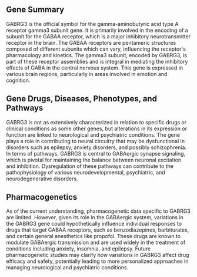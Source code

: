 ## Gene Summary
GABRG3 is the official symbol for the gamma-aminobutyric acid type A receptor gamma3 subunit gene. It is primarily involved in the encoding of a subunit for the GABAA receptor, which is a major inhibitory neurotransmitter receptor in the brain. The GABAA receptors are pentameric structures composed of different subunits which can vary, influencing the receptor's pharmacology and kinetics. The gamma3 subunit, encoded by GABRG3, is part of these receptor assemblies and is integral in mediating the inhibitory effects of GABA in the central nervous system. This gene is expressed in various brain regions, particularly in areas involved in emotion and cognition.

## Gene Drugs, Diseases, Phenotypes, and Pathways
GABRG3 is not as extensively characterized in relation to specific drugs or clinical conditions as some other genes, but alterations in its expression or function are linked to neurological and psychiatric conditions. The gene plays a role in contributing to neural circuitry that may be dysfunctional in disorders such as epilepsy, anxiety disorders, and possibly schizophrenia. In terms of pathways, GABRG3 is central to GABAergic synapse signaling, which is pivotal for maintaining the balance between neuronal excitation and inhibition. Dysregulation of these pathways can contribute to the pathophysiology of various neurodevelopmental, psychiatric, and neurodegenerative disorders.

## Pharmacogenetics
As of the current understanding, pharmacogenetic data specific to GABRG3 are limited. However, given its role in the GABAergic system, variations in the GABRG3 gene could hypothetically influence individual responses to drugs that target GABAA receptors, such as benzodiazepines, barbiturates, and certain general anesthetics like propofol. These drugs are known to modulate GABAergic transmission and are used widely in the treatment of conditions including anxiety, insomnia, and epilepsy. Future pharmacogenetic studies may clarify how variations in GABRG3 affect drug efficacy and safety, potentially leading to more personalized approaches in managing neurological and psychiatric conditions.